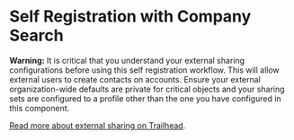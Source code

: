 # Self Registration with Company Search

**Warning:** It is critical that you understand your external sharing configurations before using this self registration workflow. This will allow external users to create contacts on accounts. Ensure your external organization-wide defaults are private for critical objects and your sharing sets are configured to a profile other than the one you have configured in this component.

[Read more about external sharing on Trailhead](https://trailhead.salesforce.com/content/learn/projects/communities_share_crm_data/sharing_rules).


